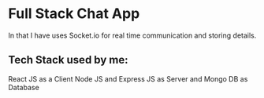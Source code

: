 # Full Stack Chat App
In that I have uses Socket.io for real time communication and storing details.

## Tech Stack used by me:
 React JS as a Client
 Node JS and Express JS as Server
 and Mongo DB as Database
  
